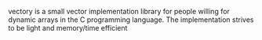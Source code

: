 vectory is a small vector implementation library for people willing for dynamic arrays in the C programming language.
The implementation strives to be light and memory/time efficient
